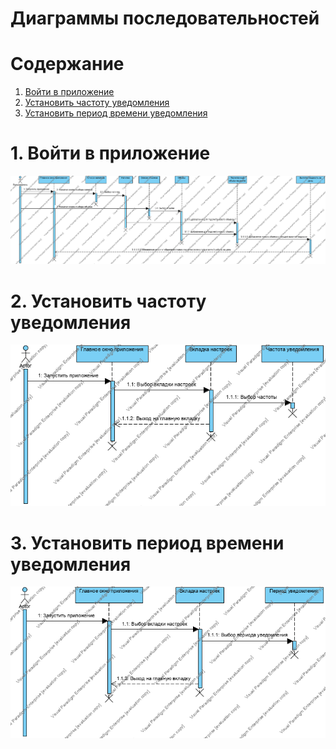 # Диаграммы последовательностей

# Содержание
1. [Войти в приложение](#1)  
2. [Установить частоту уведомления](#2)  
3. [Установить период времени уведомления](#3)

<a name="1"/>

# 1. Войти в приложение 
![Диаграмма последовательностей 1](../../Images/Diagrams/Sequence1.png)

<a name="2"/>

# 2. Установить частоту уведомления
![Диаграмма последовательностей 2](../../Images/Diagrams/Sequenc2.png)

<a name="3"/>

# 3. Установить период времени уведомления
![Диаграмма последовательностей 3](../../Images/Diagrams/Sequence3.png)
